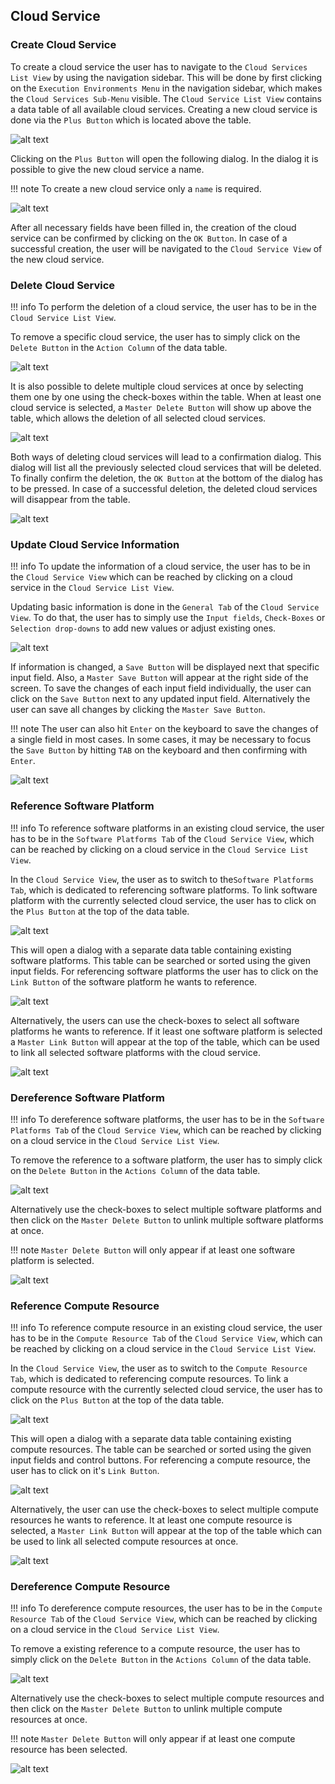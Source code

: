 ## Cloud Service 
### Create Cloud Service

To create a cloud service the user has to navigate to the ``Cloud Services List View`` by using the navigation sidebar. 
This will be done by first clicking on the ``Execution Environments Menu`` in the navigation sidebar, which makes the ``Cloud Services Sub-Menu`` visible.
The ``Cloud Service List View`` contains a data table of all available cloud services. Creating a new cloud service is done via the ``Plus Button`` which is located above the table.

![alt text](/user-guide/images/cloud_service/Create_Cloud-Service_-_Step_1.png "Open Creation Dialog")

Clicking on the ``Plus Button`` will open the following dialog.
In the dialog it is possible to give the new cloud service a name.

!!! note 
    To create a new cloud service only a ``name`` is required.

![alt text](/user-guide/images/cloud_service/Create_Cloud-Service_-_Step_2.png "Fill Creation Dialog Input")

After all necessary fields have been filled in, the creation of the cloud service can be confirmed by clicking on the ``OK Button``. In case of a successful creation, the user will be navigated to the ``Cloud Service View`` of the new cloud service.

### Delete Cloud Service

!!! info 
    To perform the deletion of a cloud service, the user has to be in the ``Cloud Service List View``.
	
To remove a specific cloud service, the user has to simply click on the ``Delete Button`` in the ``Action Column`` of the data table.

![alt text](/user-guide/images/cloud_service/Delete_Cloud-Service_-_Step_1.png "Delete single cloud service")

It is also possible to delete multiple cloud services at once by selecting them one by one using the check-boxes within the table. When at least one cloud service is selected, a ``Master Delete Button`` will show up above the table, which allows the deletion of all selected cloud services.

![alt text](/user-guide/images/cloud_service/Delete_Cloud-Service_-_Step_2.png "Delete multiple cloud service")

Both ways of deleting cloud services will lead to a confirmation dialog. This dialog will list all the previously selected cloud services that will be deleted. To finally confirm the deletion, the ``OK Button`` at the bottom of the dialog has to be pressed. In case of a successful deletion, the deleted cloud services will disappear from the table.

![alt text](/user-guide/images/cloud_service/Delete_Publication_-_Step_3.png "Confirm deletion")

### Update Cloud Service Information

!!! info 
    To update the information of a cloud service, the user has to be in the ``Cloud Service View`` which can be reached by clicking on a cloud service in the ``Cloud Service List View``.

Updating basic information is done in the ``General Tab`` of the ``Cloud Service View``. To do that, the user has to simply use the ``Input fields``, ``Check-Boxes`` or ``Selection drop-downs`` to add new values or adjust existing ones.

![alt text](/user-guide/images/cloud_service/Update_Cloud_Service_Properties_-_Step_1.png "'General Tab' of the 'Cloud Service View'")

If information is changed, a ``Save Button`` will be displayed next that specific input field. Also, a ``Master Save Button`` will appear at the right side of the screen. To save the changes of each input field individually, the user can click on the ``Save Button`` next to any updated input field. Alternatively the user can save all changes by clicking the ``Master Save Button``.

!!! note 
    The user can also hit ``Enter`` on the keyboard to save the changes of a single field in most cases. In some cases, it may be necessary to focus the ``Save Button`` by hitting ``TAB`` on the keyboard and then confirming with ``Enter``.

![alt text](/user-guide/images/cloud_service/Update_Cloud_Service_Properties_-_Step_2.png "Saving the changes")

### Reference Software Platform

!!! info
    To reference software platforms in an existing cloud service, the user has to be in the ``Software Platforms Tab`` of the ``Cloud Service View``, which can be reached by clicking on a cloud service in the ``Cloud Service List View``.

In the ``Cloud Service View``, the user as to switch to the``Software Platforms Tab``, which is dedicated to referencing software platforms.
To link software platform with the currently selected cloud service, the user has to click on the ``Plus Button`` at the top of the data table.

![alt text](/user-guide/images/cloud_service/Link_Software_Platform_-_Step_1.png "Open Link Dialog")

This will open a dialog with a separate data table containing existing software platforms.
This table can be searched or sorted using the given input fields.
For referencing software platforms the user has to click on the ``Link Button`` of the software platform he wants to reference.

![alt text](/user-guide/images/cloud_service/Link_Software_Platform_-_Step_2.png  "Link single software platform")

Alternatively, the users can use the check-boxes to select all software platforms he wants to reference. 
If it least one software platform is selected a ``Master Link Button`` will appear at the top of the table, which can be used to link all selected software platforms with the cloud service.

![alt text](/user-guide/images/cloud_service/Link_Software_Platform_-_Step_2.1.png  "Link multiple software platforms")

### Dereference Software Platform

!!! info 
    To dereference software platforms, the user has to be in the ``Software Platforms Tab`` of the ``Cloud Service View``, which can be reached by clicking on a cloud service in the ``Cloud Service List View``.
	
To remove the reference to a software platform, the user has to simply click on the ``Delete Button`` in the ``Actions Column`` of the data table.

![alt text](/user-guide/images/cloud_service/Unlink_Software_Platform_-_Step_1.png "Dereference single software platform")

Alternatively use the check-boxes to select multiple software platforms and then click on the ``Master Delete Button`` to unlink multiple software platforms at once.

!!! note 
    ``Master Delete Button`` will only appear if at least one software platform is selected.
	
![alt text](/user-guide/images/cloud_service/Unlink_Software_Platform_-_Step_2.png "Dereference multiple software platform")

### Reference Compute Resource

!!! info
    To reference compute resource in an existing cloud service, the user has to be in the ``Compute Resource Tab`` of the ``Cloud Service View``, which can be reached by clicking on a cloud service in the ``Cloud Service List View``.

In the ``Cloud Service View``, the user as to switch to the ``Compute Resource Tab``, which is dedicated to referencing compute resources.
To link a compute resource with the currently selected cloud service, the user has to click on the ``Plus Button`` at the top of the data table.

![alt text](/user-guide/images/cloud_service/Link_Compute_Rescource_-_Step_1.png "Open Link Dialog")

This will open a dialog with a separate data table containing existing compute resources.
The table can be searched or sorted using the given input fields and control buttons.
For referencing a compute resource, the user has to click on it's ``Link Button``.

![alt text](/user-guide/images/cloud_service/Link_Compute_Rescource_-_Step_2.png  "Link single compute resource")

Alternatively, the user can use the check-boxes to select multiple compute resources he wants to reference. 
It at least one compute resource is selected, a ``Master Link Button`` will appear at the top of the table which can be used to link all selected compute resources at once.

![alt text](/user-guide/images/cloud_service/Link_Compute_Rescource_-_Step_2.1.png  "Link multiple compute resources")

### Dereference Compute Resource

!!! info 
    To dereference compute resources, the user has to be in the ``Compute Resource Tab`` of the ``Cloud Service View``, which can be reached by clicking on a cloud service in the ``Cloud Service List View``.
	
To remove a existing reference to a compute resource, the user has to simply click on the ``Delete Button`` in the ``Actions Column`` of the data table.

![alt text](/user-guide/images/cloud_service/Unlink_Compute_Resource_-_Step_1.png "Dereference single compute resource")

Alternatively use the check-boxes to select multiple compute resources and then click on the ``Master Delete Button`` to unlink multiple compute resources at once.

!!! note 
    ``Master Delete Button`` will only appear if at least one compute resource has been selected.
	
![alt text](/user-guide/images/cloud_service/Unlink_Compute_Resource_-_Step_2.png "Dereference multiple compute resource")